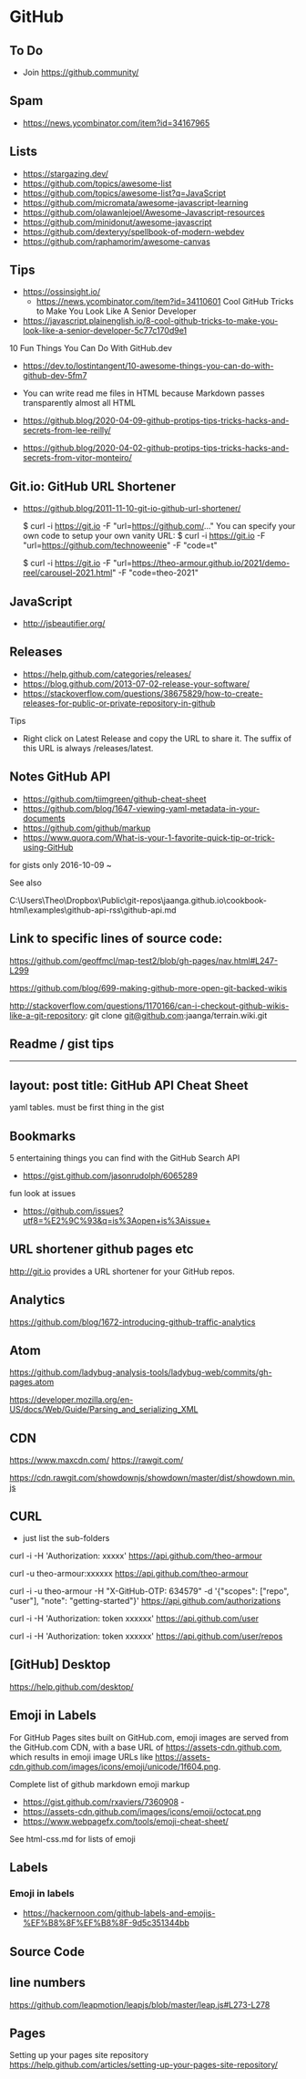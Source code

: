 # GitHub

## To Do

* Join https://github.community/

## Spam

* https://news.ycombinator.com/item?id=34167965

## Lists

* https://stargazing.dev/
* https://github.com/topics/awesome-list
* https://github.com/topics/awesome-list?q=JavaScript
* https://github.com/micromata/awesome-javascript-learning
* https://github.com/olawanlejoel/Awesome-Javascript-resources
* https://github.com/minidonut/awesome-javascript
* https://github.com/dexteryy/spellbook-of-modern-webdev
* https://github.com/raphamorim/awesome-canvas

## Tips

* https://ossinsight.io/
  * https://news.ycombinator.com/item?id=34110601
Cool GitHub Tricks to Make You Look Like A Senior Developer
* https://javascript.plainenglish.io/8-cool-github-tricks-to-make-you-look-like-a-senior-developer-5c77c170d9e1

10 Fun Things You Can Do With GitHub.dev
* https://dev.to/lostintangent/10-awesome-things-you-can-do-with-github-dev-5fm7

* You can write read me files in HTML because Markdown passes transparently almost all HTML
* https://github.blog/2020-04-09-github-protips-tips-tricks-hacks-and-secrets-from-lee-reilly/
* https://github.blog/2020-04-02-github-protips-tips-tricks-hacks-and-secrets-from-vitor-monteiro/


## Git.io: GitHub URL Shortener

* https://github.blog/2011-11-10-git-io-github-url-shortener/

	$ curl -i https://git.io -F "url=https://github.com/..."
	You can specify your own code to setup your own vanity URL:
	$ curl -i https://git.io -F "url=https://github.com/technoweenie" -F "code=t"

	$ curl -i https://git.io -F "url=https://theo-armour.github.io/2021/demo-reel/carousel-2021.html" -F "code=theo-2021"


## JavaScript

* http://jsbeautifier.org/


## Releases

* https://help.github.com/categories/releases/
* https://blog.github.com/2013-07-02-release-your-software/
* https://stackoverflow.com/questions/38675829/how-to-create-releases-for-public-or-private-repository-in-github


Tips

* Right click on Latest Release and copy the URL to share it. The suffix of this URL is always /releases/latest.

## Notes GitHub API

* https://github.com/tiimgreen/github-cheat-sheet
* https://github.com/blog/1647-viewing-yaml-metadata-in-your-documents
* https://github.com/github/markup
* https://www.quora.com/What-is-your-1-favorite-quick-tip-or-trick-using-GitHub


for gists only 2016-10-09 ~

See also

C:\Users\Theo\Dropbox\Public\git-repos\jaanga.github.io\cookbook-html\examples\github-api-rss\github-api.md


## Link to specific lines of source code:

https://github.com/geoffmcl/map-test2/blob/gh-pages/nav.html#L247-L299

https://github.com/blog/699-making-github-more-open-git-backed-wikis

http://stackoverflow.com/questions/1170166/can-i-checkout-github-wikis-like-a-git-repository:
git clone git@github.com:jaanga/terrain.wiki.git


## Readme / gist tips

---
layout: post
title: GitHub API Cheat Sheet
---

yaml tables. must be first thing in the gist


## Bookmarks

5 entertaining things you can find with the GitHub Search API
* https://gist.github.com/jasonrudolph/6065289

fun look at issues
* https://github.com/issues?utf8=%E2%9C%93&q=is%3Aopen+is%3Aissue+


## URL shortener github pages etc

http://git.io provides a URL shortener for your GitHub repos.


## Analytics

https://github.com/blog/1672-introducing-github-traffic-analytics


## Atom

https://github.com/ladybug-analysis-tools/ladybug-web/commits/gh-pages.atom

https://developer.mozilla.org/en-US/docs/Web/Guide/Parsing_and_serializing_XML


## CDN

https://www.maxcdn.com/
https://rawgit.com/


https://cdn.rawgit.com/showdownjs/showdown/master/dist/showdown.min.js


<script src=http://cdnjs.cloudflare.com/ajax/libs/three.js/r66/three.min.js ></script>

<script src="https://raw.github.com/mrdoob/three.js/r59/build/three.min.js"></script>




## CURL


* just list the sub-folders

curl -i -H 'Authorization: xxxxx' https://api.github.com/theo-armour

curl -u theo-armour:xxxxxx https://api.github.com/theo-armour

curl -i -u theo-armour -H "X-GitHub-OTP: 634579" -d '{"scopes": ["repo", "user"], "note": "getting-started"}' https://api.github.com/authorizations

curl -i -H 'Authorization: token xxxxxx' https://api.github.com/user

curl -i -H 'Authorization: token xxxxxx' https://api.github.com/user/repos



## [GitHub] Desktop

https://help.github.com/desktop/


## Emoji in Labels

For GitHub Pages sites built on GitHub.com, emoji images are served from the GitHub.com CDN, with a base URL of https://assets-cdn.github.com, which results in emoji image URLs like https://assets-cdn.github.com/images/icons/emoji/unicode/1f604.png.



Complete list of github markdown emoji markup
* https://gist.github.com/rxaviers/7360908 -
* https://assets-cdn.github.com/images/icons/emoji/octocat.png
* https://www.webpagefx.com/tools/emoji-cheat-sheet/

See html-css.md for lists of emoji


## Labels

### Emoji in labels

* https://hackernoon.com/github-labels-and-emojis-%EF%B8%8F%EF%B8%8F-9d5c351344bb



## Source Code

## line numbers
https://github.com/leapmotion/leapjs/blob/master/leap.js#L273-L278


## Pages

Setting up your pages site repository
https://help.github.com/articles/setting-up-your-pages-site-repository/


